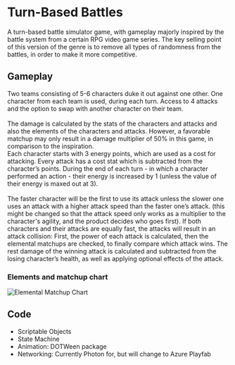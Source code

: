 # Turn-Based Battles
A turn-based battle simulator game, with gameplay majorly inspired by the battle system from a certain RPG video game series. The key selling point of this version of the genre is to remove all types of randomness from the battles, in order to make it more competitive. 

## Gameplay  
Two teams consisting of 5-6 characters duke it out against one other. One character from each team is used, during each turn. Access to 4 attacks and the option to swap with another character on their team.<br /><br />
The damage is calculated by the stats of the characters and attacks and also the elements of the characters and attacks. However, a favorable matchup may only result in a damage multiplier of 50% in this game, in comparison to the inspiration.<br />
Each character starts with 3 energy points, which are used as a cost for attacking. Every attack has a cost stat which is subtracted from the character’s points. During the end of each turn - in which a character performed an action - their energy is increased by 1 (unless the value of their energy is maxed out at 3).<br /><br />
The faster character will be the first to use its attack unless the slower one uses an attack with a higher attack speed than the faster one’s attack. (this might be changed so that the attack speed only works as a multiplier to the character's agility, and the product decides who goes first).
If both characters and their attacks are equally fast, the attacks will result in an attack collision: First, the power of each attack is calculated, then the elemental matchups are checked, to finally compare which attack wins. The rest damage of the winning attack is calculated and subtracted from the losing character’s health, as well as applying optional effects of the attack.

### Elements and matchup chart
![Elemental Matchup Chart](https://ibb.co/dm5Qyt5)

## Code  
* Scriptable Objects
* State Machine
* Animation: DOTWeen package
* Networking: Currently Photon for, but will change to Azure Playfab
